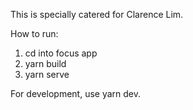 This is specially catered for Clarence Lim.

How to run:
1. cd into focus app
2. yarn build
3. yarn serve

For development, use yarn dev.
